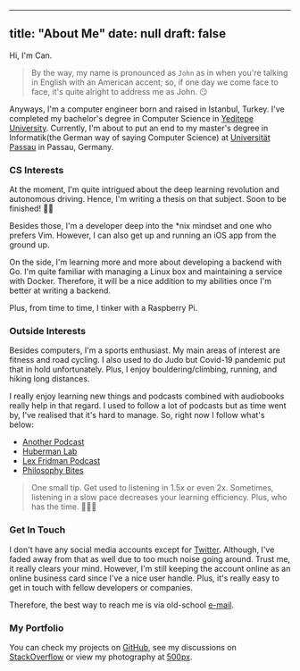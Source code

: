 
---
title: "About Me"
date: null
draft: false
---

Hi, I'm Can.

> By the way, my name is pronounced as `John` as in when you're talking in English with an American accent; so, if one day we come face to face, it's quite alright to address me as John. 😏

Anyways, I'm a computer engineer born and raised in Istanbul, Turkey. I've completed my bachelor's degree in Computer Science in [Yeditepe University](https://yeditepe.edu.tr/). Currently, I'm about to put an end to my master's degree in Informatik(the German way of saying Computer Science) at [Universität Passau](https://www.uni-passau.de/) in Passau, Germany.

### CS Interests

At the moment, I'm quite intrigued about the deep learning revolution and autonomous driving. Hence, I'm writing a thesis on that subject. Soon to be finished! 🤞🏻

Besides those, I'm a developer deep into the *nix mindset and one who prefers Vim. However, I can also get up and running an iOS app from the ground up.

On the side, I'm learning more and more about developing a backend with Go. I'm quite familiar with managing a Linux box and maintaining a service with Docker. Therefore, it will be a nice addition to my abilities once I'm better at writing a backend.

Plus, from time to time, I tinker with a Raspberry Pi.

### Outside Interests

Besides computers, I'm a sports enthusiast. My main areas of interest are fitness and road cycling. I also used to do Judo but Covid-19 pandemic put that in hold unfortunately. Plus, I enjoy bouldering/climbing, running, and hiking long distances.

I really enjoy learning new things and podcasts combined with audiobooks really help in that regard. I used to follow a lot of podcasts but as time went by, I've realised that it's hard to manage. So, right now I follow what's below:

- [Another Podcast](https://podcasts.apple.com/us/podcast/another-podcast/id1535359773)
- [Huberman Lab](https://hubermanlab.com/welcome-to-the-huberman-lab-podcast/)
- [Lex Fridman Podcast](https://lexfridman.com/podcast/)
- [Philosophy Bites](https://philosophybites.com/)

> One small tip. Get used to listening in 1.5x or even 2x. Sometimes, listening in a slow pace decreases your learning efficiency. Plus, who has the time. 🤷🏼‍♂️

### Get In Touch

I don't have any social media accounts except for [Twitter](https://twitter.com/cansurmeli/). Although, I've faded away from that as well due to too much noise going around. Trust me, it really clears your mind. However, I'm still keeping the account online as an online business card since I've a nice user handle. Plus, it's really easy to get in touch with fellow developers or companies.

Therefore, the best way to reach me is via old-school [e-mail](mailto:cansurmeli@outlook.com).

### My Portfolio

You can check my projects on [GitHub](https://github.com/cansurmeli/), see my discussions on [StackOverflow](https://stackoverflow.com/users/1169053/can) or view my photography at [500px](https://500px.com/c_surmeli).